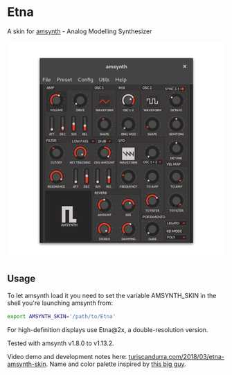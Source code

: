 # Etna
A skin for [amsynth](https://amsynth.github.io/) - Analog Modelling Synthesizer

![screenshot](https://github.com/turisc/amsynth-skin-etna/raw/master/amsynth-skin-etna-screenshot.png)

## Usage
To let amsynth load it you need to set the variable AMSYNTH_SKIN in the shell you're launching amsynth from:
```bash
export AMSYNTH_SKIN='/path/to/Etna'
```

For high-definition displays use Etna@2x, a double-resolution version.

Tested with amsynth v1.8.0 to v1.13.2.

Video demo and development notes here: [turiscandurra.com/2018/03/etna-amsynth-skin](https://turiscandurra.com/2018/03/etna-amsynth-skin/).
Name and color palette inspired by [this big guy](https://duckduckgo.com/?q=etna&iax=images&ia=images).
